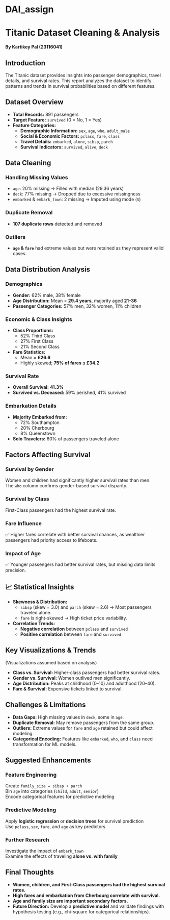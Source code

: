 # DAI_assign
# Titanic Dataset Cleaning & Analysis  
**By Kartikey Pal (23116041)**  

## Introduction  
The Titanic dataset provides insights into passenger demographics, travel details, and survival rates. This report analyzes the dataset to identify patterns and trends in survival probabilities based on different features.  

##  Dataset Overview  
- **Total Records:** 891 passengers  
- **Target Feature:** `survived` (0 = No, 1 = Yes)  
- **Feature Categories:**  
  - **Demographic Information:** `sex`, `age`, `who`, `adult_male`  
  - **Social & Economic Factors:** `pclass`, `fare`, `class`  
  - **Travel Details:** `embarked`, `alone`, `sibsp`, `parch`  
  - **Survival Indicators:** `survived`, `alive`, `deck`  

## Data Cleaning  
### Handling Missing Values  
- `age`: 20% missing → Filled with median (29.36 years)  
- `deck`: 77% missing → Dropped due to excessive missingness  
- `embarked` & `embark_town`: 2 missing → Imputed using mode (`S`)  

### Duplicate Removal  
- **107 duplicate rows** detected and removed  

### Outliers  
- **`age` & `fare`** had extreme values but were retained as they represent valid cases.  

##  Data Distribution Analysis  
### Demographics  
- **Gender:** 62% male, 38% female  
- **Age Distribution:** Mean = **29.4 years**, majority aged **21–36**  
- **Passenger Categories:** 57% men, 32% women, 11% children  

### Economic & Class Insights  
- **Class Proportions:**  
  - 52% Third Class  
  - 27% First Class  
  - 21% Second Class  
- **Fare Statistics:**  
  - Mean = **£26.6**  
  - Highly skewed; **75% of fares ≤ £34.2**  

### Survival Rate  
- **Overall Survival:** **41.3%**  
- **Survived vs. Deceased:** 59% perished, 41% survived  

### Embarkation Details  
- **Majority Embarked from:**  
  - 72% Southampton  
  - 20% Cherbourg  
  - 8% Queenstown  
- **Solo Travelers:** 60% of passengers traveled alone  

## Factors Affecting Survival  
### **Survival by Gender**  
Women and children had significantly higher survival rates than men.  
The `who` column confirms gender-based survival disparity.  

### **Survival by Class**  
First-Class passengers had the highest survival rate.  

### **Fare Influence**  
✅ Higher fares correlate with better survival chances, as wealthier passengers had priority access to lifeboats.  

### **Impact of Age**  
✅ Younger passengers had better survival rates, but missing data limits precision.  

## 📈 Statistical Insights  
- **Skewness & Distribution:**  
  - `sibsp` (skew = 3.0) and `parch` (skew = 2.6) → Most passengers traveled alone.  
  - `fare` is right-skewed → High ticket price variability.  
- **Correlation Trends:**  
  - **Negative correlation** between `pclass` and `survived`  
  - **Positive correlation** between `fare` and `survived`  

## Key Visualizations & Trends  
(Visualizations assumed based on analysis)  
- **Class vs. Survival:** Higher-class passengers had better survival rates.  
- **Gender vs. Survival:** Women outlived men significantly.  
- **Age Distribution:** Peaks at childhood (0–10) and adulthood (20–40).  
- **Fare & Survival:** Expensive tickets linked to survival.  

## Challenges & Limitations  
- **Data Gaps:** High missing values in `deck`, some in `age`.  
- **Duplicate Removal:** May remove passengers from the same group.  
- **Outliers:** Extreme values for `fare` and `age` retained but could affect modeling.  
- **Categorical Encoding:** Features like `embarked`, `who`, and `class` need transformation for ML models.  

## Suggested Enhancements  
### **Feature Engineering**  
Create `family_size = sibsp + parch`  
Bin `age` into categories (`child`, `adult`, `senior`)  
Encode categorical features for predictive modeling  

### **Predictive Modeling**  
Apply **logistic regression** or **decision trees** for survival prediction  
Use `pclass`, `sex`, `fare`, and `age` as key predictors  

### **Further Research**  
Investigate the impact of `embark_town`  
Examine the effects of traveling **alone vs. with family**  

## Final Thoughts  
- **Women, children, and First-Class passengers had the highest survival rates.**  
- **High fares and embarkation from Cherbourg correlate with survival.**  
- **Age and family size are important secondary factors.**  
- **Future Direction:** Develop a **predictive model** and validate findings with hypothesis testing (e.g., chi-square for categorical relationships).  










